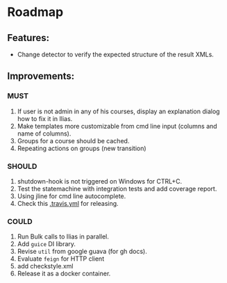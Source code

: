 Roadmap
=======

## Features:
* Change detector to verify the expected structure of the result XMLs.

## Improvements:
### MUST
1. If user is not admin in any of his courses, display an explanation dialog how to fix it in Ilias.
2. Make templates more customizable from cmd line input (columns and name of columns).
3. Groups for a course should be cached.
4. Repeating actions on groups (new transition)

### SHOULD
1. shutdown-hook is not triggered on Windows for CTRL+C.
2. Test the statemachine with integration tests and add coverage report.
3. Using jline for cmd line autocomplete.
4. Check this [.travis.yml](https://github.com/OpenFeign/feign/blob/master/.travis.yml) for releasing.

### COULD
1. Run Bulk calls to Ilias in parallel.
2. Add `guice` DI library.
3. Revise `util` from google guava (for gh docs).
4. Evaluate `feign` for HTTP client
5. add checkstyle.xml
6. Release it as a docker container.
